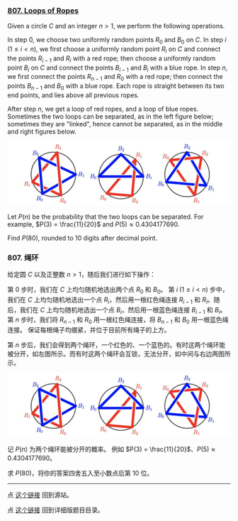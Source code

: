 ### [807. Loops of Ropes](https://projecteuler.net/problem=807)

Given a circle $C$ and an integer $n > 1$, we perform the following operations.

In step $0$, we choose two uniformly random points $R_0$ and $B_0$ on $C$.
In step $i$ ($1 \leq i < n$), we first choose a uniformly random point $R_i$ on $C$ and connect the points $R_{i - 1}$ and $R_i$ with a red rope; then choose a uniformly random point $B_i$ on $C$ and connect the points $B_{i - 1}$ and $B_i$ with a blue rope.
In step $n$, we first connect the points $R_{n - 1}$ and $R_0$ with a red rope; then connect the points $B_{n - 1}$ and $B_0$ with a blue rope.
Each rope is straight between its two end points, and lies above all previous ropes.

After step $n$, we get a loop of red ropes, and a loop of blue ropes.
Sometimes the two loops can be separated, as in the left figure below; sometimes they are "linked", hence cannot be separated, as in the middle and right figures below.

![](images/p807.jpg)

Let $P(n)$ be the probability that the two loops can be separated.
For example, $P(3) = \frac{11}{20}$ and $P(5) \approx 0.4304177690$.

Find $P(80)$, rounded to $10$ digits after decimal point.

### 807. 绳环

给定圆 $C$ 以及正整数 $n > 1$，随后我们进行如下操作：

第 $0$ 步时，我们在 $C$ 上均匀随机地选出两个点 $R_0$ 和 $B_0$。
第 $i \; (1 \leq i < n)$ 步中，我们在 $C$ 上均匀随机地选出一个点 $R_i$，然后用一根红色绳连接 $R_{i - 1}$ 和 $R_i$。随后，我们在 $C$ 上均匀随机地选出一个点 $B_i$，然后用一根蓝色绳连接 $B_{i - 1}$ 和 $B_i$。
第 $n$ 步时，我们将 $R_{n - 1}$ 和 $R_0$ 用一根红色绳连接，将 $B_{n - 1}$ 和 $B_0$ 用一根蓝色绳连接。
保证每根绳子均绷紧，并位于目前所有绳子的上方。

第 $n$ 步后，我们会得到两个绳环，一个红色的、一个蓝色的。有时这两个绳环能被分开，如左图所示。而有时这两个绳环会互锁，无法分开，如中间与右边两图所示。

![](images/p807.jpg)

记 $P(n)$ 为两个绳环能被分开的概率。
例如 $P(3) = \frac{11}{20}$、$P(5) \approx 0.4304177690$。

求 $P(80)$，将你的答案四舍五入至小数点后第 $10$ 位。

---

点 [这个链接](https://fsy-juruo.github.io/pe-chinese-translation/) 回到源站。

点 [这个链接](https://fsy-juruo.github.io/pe-chinese-translation/detailed_content_archives.html) 回到详细版题目目录。